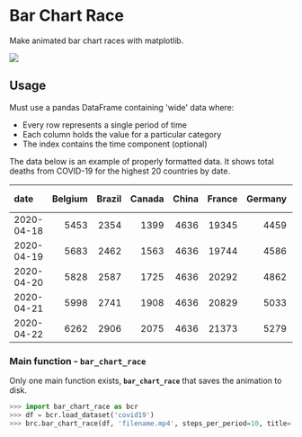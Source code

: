 # Bar Chart Race

Make animated bar chart races with matplotlib.

![][0]

## Usage

Must use a pandas DataFrame containing 'wide' data where:

* Every row represents a single period of time
* Each column holds the value for a particular category
* The index contains the time component (optional)
  
The data below is an example of properly formatted data. It shows total deaths from COVID-19 for the highest 20 countries by date.

| date                |   Belgium |   Brazil |   Canada |   China |   France |   Germany |   India |   Indonesia |   Iran |   Ireland |   Italy |   Mexico |   Netherlands |   Portugal |   Spain |   Sweden |   Switzerland |   Turkey |   USA |   United Kingdom |
|:--------------------|----------:|---------:|---------:|--------:|---------:|----------:|--------:|------------:|-------:|----------:|--------:|---------:|--------------:|-----------:|--------:|---------:|--------------:|---------:|------:|-----------------:|
| 2020-04-18 |      5453 |     2354 |     1399 |    4636 |    19345 |      4459 |     521 |         535 |   5031 |       571 |   23227 |      546 |          3613 |        687 |   20043 |     1511 |          1368 |     1890 | 38671 |            15498 |
| 2020-04-19 |      5683 |     2462 |     1563 |    4636 |    19744 |      4586 |     559 |         582 |   5118 |       610 |   23660 |      650 |          3697 |        714 |   20453 |     1540 |          1393 |     2017 | 40664 |            16095 |
| 2020-04-20 |      5828 |     2587 |     1725 |    4636 |    20292 |      4862 |     592 |         590 |   5209 |       687 |   24114 |      686 |          3764 |        735 |   20852 |     1580 |          1429 |     2140 | 42097 |            16550 |
| 2020-04-21 |      5998 |     2741 |     1908 |    4636 |    20829 |      5033 |     645 |         616 |   5297 |       730 |   24648 |      712 |          3929 |        762 |   21282 |     1765 |          1478 |     2259 | 44447 |            17378 |
| 2020-04-22 |      6262 |     2906 |     2075 |    4636 |    21373 |      5279 |     681 |         635 |   5391 |       769 |   25085 |      857 |          4068 |        785 |   21717 |     1937 |          1509 |     2376 | 46628 |            18151 |

### Main function - `bar_chart_race`

Only one main function exists, **`bar_chart_race`** that saves the animation to disk.

```python
>>> import bar_chart_race as bcr
>>> df = bcr.load_dataset('covid19')
>>> brc.bar_chart_race(df, 'filename.mp4', steps_per_period=10, title='COVID-19 Deaths by Country')
```

[0]: videos/covid19_horiz_desc.gif